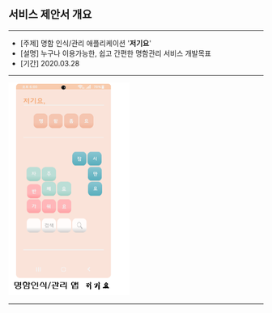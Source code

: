 

## 서비스 제안서 개요

---

* [주제]  명함 인식/관리 애플리케이션 '**저기요**'
* [설명]  누구나 이용가능한, 쉽고 간편한 명함관리 서비스 개발목표 
* [기간] 2020.03.28

---

<img src="images/그림1.png" alt="그림1" style="zoom:50%;" />



---

